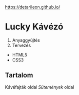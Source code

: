 https://detarileon.github.io/

# Lucky Kávézó
1. Anyaggyűjtés
2. Tervezés


* HTML5
* CSS3

## Tartalom
Kávéfajták oldal 
_Sütemények_ oldal
